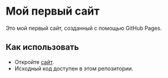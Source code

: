 # Мой первый сайт

Это мой первый сайт, созданный с помощью GitHub Pages.

## Как использовать
- Откройте [сайт](https://daniliusmaximus.github.io/my-website).
- Исходный код доступен в этом репозитории.
